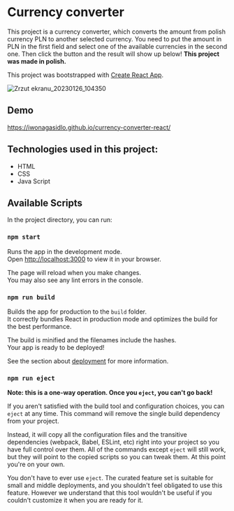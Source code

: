 # Currency converter

This project is a currency converter, which converts the amount from polish currency PLN to another selected currency. You need to put the amount in PLN in the first field and select one of the available currencies in the second one. Then click the button and the result will show up below! **This project was made in polish.**

This project was bootstrapped with [Create React App](https://github.com/facebook/create-react-app).

![Zrzut ekranu_20230126_104350](https://user-images.githubusercontent.com/121032802/214805089-00cd4d3a-8990-46b3-9975-c3045b19d0a4.png)

## Demo
https://iwonagasidlo.github.io/currency-converter-react/

## Technologies used in this project:
- HTML
- CSS
- Java Script

## Available Scripts

In the project directory, you can run:

### `npm start`

Runs the app in the development mode.\
Open [http://localhost:3000](http://localhost:3000) to view it in your browser.

The page will reload when you make changes.\
You may also see any lint errors in the console.

### `npm run build`

Builds the app for production to the `build` folder.\
It correctly bundles React in production mode and optimizes the build for the best performance.

The build is minified and the filenames include the hashes.\
Your app is ready to be deployed!

See the section about [deployment](https://facebook.github.io/create-react-app/docs/deployment) for more information.

### `npm run eject`

**Note: this is a one-way operation. Once you `eject`, you can't go back!**

If you aren't satisfied with the build tool and configuration choices, you can `eject` at any time. This command will remove the single build dependency from your project.

Instead, it will copy all the configuration files and the transitive dependencies (webpack, Babel, ESLint, etc) right into your project so you have full control over them. All of the commands except `eject` will still work, but they will point to the copied scripts so you can tweak them. At this point you're on your own.

You don't have to ever use `eject`. The curated feature set is suitable for small and middle deployments, and you shouldn't feel obligated to use this feature. However we understand that this tool wouldn't be useful if you couldn't customize it when you are ready for it.

